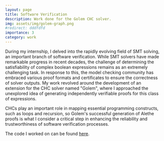 ```yaml
---
layout: page
title: Software Verification
description: Work done for the Golem CHC solver.
img: assets/img/golem-graph.png
#redirect: dddfdfd
importance: 3
category: work
---
```


During my internship, I delved into the rapidly evolving field of SMT solving, an important branch of software verification. While SMT solvers have made remarkable progress in recent decades, the challenge of determining the satisfiability of complex boolean expressions remains as an extremely challenging task. In response to this, the model checking community has embraced various proof formats and certificates to ensure the correctness of solver outputs. My work revolved around the development of an extension for the CHC solver named "Golem", where I approached the unexplored idea of generating independently verifiable proofs for this class of expressions. 

CHCs play an important role in mapping essential programming constructs, such as loops and recursion, so Golem's successful generation of Alethe proofs is what I consider a critical step in enhancing the reliability and trustworthiness of software verification processes.

The code I worked on can be found [here](https://github.com/mbaranr/alethe-golem).